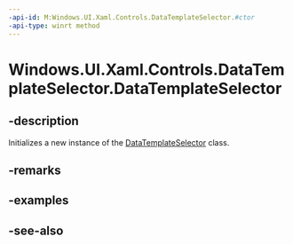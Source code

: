 ```yaml
---
-api-id: M:Windows.UI.Xaml.Controls.DataTemplateSelector.#ctor
-api-type: winrt method
---
```


<!-- Method syntax
public DataTemplateSelector()
-->

# Windows.UI.Xaml.Controls.DataTemplateSelector.DataTemplateSelector

## -description
Initializes a new instance of the [DataTemplateSelector](datatemplateselector.md) class.


## -remarks

## -examples

## -see-also
